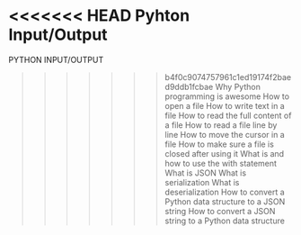 <<<<<<< HEAD
Pyhton Input/Output
=======
PYTHON INPUT/OUTPUT
>>>>>>> b4f0c9074757961c1ed19174f2baed9ddb1fcbae
Why Python programming is awesome
How to open a file
How to write text in a file
How to read the full content of a file
How to read a file line by line
How to move the cursor in a file
How to make sure a file is closed after using it
What is and how to use the with statement
What is JSON
What is serialization
What is deserialization
How to convert a Python data structure to a JSON string
How to convert a JSON string to a Python data structure
